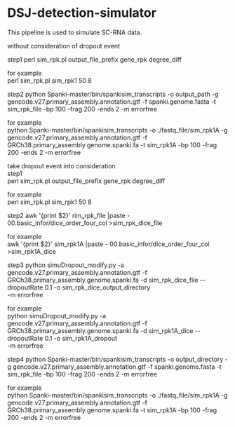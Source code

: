# DSJ-detection-simulator
This pipeline is used to simulate SC-RNA data.

  without consideration of dropout event

step1
  perl sim_rpk.pl output_file_prefix gene_rpk degree_diff

for example  
  perl sim_rpk.pl sim_rpk1 50 8

step2
  python Spanki-master/bin/spankisim_transcripts 
  -o output_path 
  -g gencode.v27.primary_assembly.annotation.gtf 
  -f spanki.genome.fasta 
  -t sim_rpk_file -bp 100 -frag 200 -ends 2 -m errorfree

for example  
  python Spanki-master/bin/spankisim_transcripts 
  -o ./fastq_file/sim_rpk1A 
  -g gencode.v27.primary_assembly.annotation.gtf 
  -f GRCh38.primary_assembly.genome.spanki.fa 
  -t sim_rpk1A -bp 100 -frag 200 -ends 2 -m errorfree

take dropout event into consideration  
step1  
  perl sim_rpk.pl output_file_prefix gene_rpk degree_diff

for example  
  perl sim_rpk.pl sim_rpk1 50 8

step2
  awk '{print $2}' rim_rpk_file |paste  - 00.basic_infor/dice_order_four_col >sim_rpk_dice_file

for example  
  awk '{print $2}' sim_rpk1A |paste - 00.basic_infor/dice_order_four_col >sim_rpk1A_dice

step3
  python simuDropout_modify.py 
  -a gencode.v27.primary_assembly.annotation.gtf 
  -f GRCh38.primary_assembly.genome.spanki.fa 
  -d sim_rpk_dice_file
  --dropoutRate 0.1 
  -o sim_rpk_dice_output_directory  
  -m errorfree

for example  
  python simuDropout_modify.py 
  -a gencode.v27.primary_assembly.annotation.gtf 
  -f GRCh38.primary_assembly.genome.spanki.fa 
  -d sim_rpk1A_dice
  --dropoutRate 0.1 
  -o sim_rpk1A_dropout  
  -m errorfree

step4
  python Spanki-master/bin/spankisim_transcripts 
  -o output_directory
  -g gencode.v27.primary_assembly.annotation.gtf 
  -f spanki.genome.fasta 
  -t sim_rpk_file -bp 100 -frag 200 -ends 2 -m errorfree

for example  
  python Spanki-master/bin/spankisim_transcripts 
  -o ./fastq_file/sim_rpk1A 
  -g gencode.v27.primary_assembly.annotation.gtf 
  -f GRCh38.primary_assembly.genome.spanki.fa 
  -t sim_rpk1A -bp 100 -frag 200 -ends 2 -m errorfree

